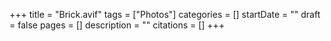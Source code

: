 +++
title = "Brick.avif"
tags = ["Photos"]
categories = []
startDate = ""
draft = false
pages = []
description = ""
citations = []
+++

